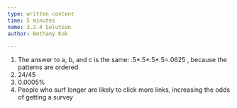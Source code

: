 ```yaml
---
type: written content
time: 5 minutes
name: 3.2.4 Solution
author: Bethany Kok

---
```


1. The answer to a, b, and c is the same: .5*.5*.5*.5=.0625  , because the patterns are ordered
2. 24/45
3. 0.0005%
4. People who surf longer are likely to click more links, increasing the odds of getting a survey

